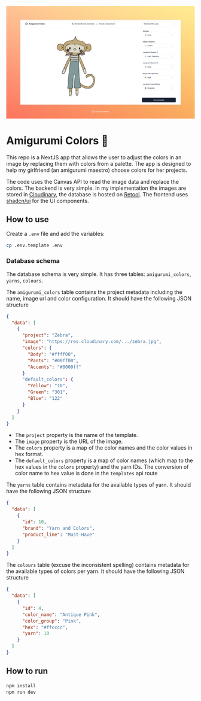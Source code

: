 <p align="center">
<img src="./screenshots/readme.jpeg">

# Amigurumi Colors 🎨

This repo is a NextJS app that allows the user to adjust the colors in an image by replacing them with colors from a palette. The app is designed to help my girlfriend (an amigurumi maestro) choose colors for her projects.

The code uses the Canvas API to read the image data and replace the colors. The backend is very simple. In my implementation the images are stored in [Cloudinary](https://cloudinary.com/), the database is hosted on [Retool](https://retool.com/products/database). The frontend uses [shadcn/ui](https://ui.shadcn.com/) for the UI components.

## How to use

Create a `.env` file and add the variables:

```bash
cp .env.template .env
```

### Database schema

The database schema is very simple. It has three tables: `amigurumi_colors`, `yarns`, `colours`.

The `amigurumi_colors` table contains the project metadata including the name, image url and color configuration. It should have the following JSON structure

```json
{
  "data": [
    {
      "project": "Zebra",
      "image": "https://res.cloudinary.com/.../zebra.jpg",
      "colors": {
        "Body": "#ffff00",
        "Pants": "#00ff00",
        "Accents": "#0000ff"
      }
      "default_colors": {
        "Yellow": "10",
        "Green": "301",
        "Blue": "122"
      }
    }
  ]
}
```

- The `project` property is the name of the template.
- The `image` property is the URL of the image.
- The `colors` property is a map of the color names and the color values in hex format.
- The `default_colors` property is a map of color names (which map to the hex values in the `colors` property) and the yarn IDs. The conversion of color name to hex value is done in the `templates` api route

The `yarns` table contains metadata for the available types of yarn. It should have the following JSON structure

```json
{
  "data": [
    {
      "id": 10,
      "brand": "Yarn and Colors",
      "product_line": "Must-Have"
    }
  ]
}
```

The `colours` table (excuse the inconsistent spelling) contains metadata for the available types of colors per yarn. It should have the following JSON structure

```json
{
  "data": [
    {
      "id": 4,
      "color_name": "Antique Pink",
      "color_group": "Pink",
      "hex": "#ffcccc",
      "yarn": 10
    }
  ]
}
```

## How to run

```bash
npm install
npm run dev
```
